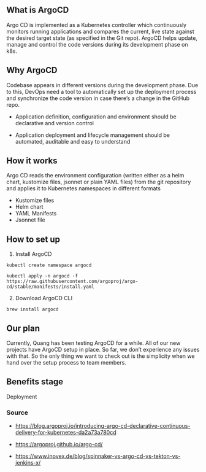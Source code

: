 ## What is ArgoCD

Argo CD is implemented as a Kubernetes controller which continuously monitors running applications and compares the current, live state against the desired target state (as specified in the Git repo). ArgoCD helps update, manage and control the code versions during its development phase on k8s.

## Why ArgoCD

Codebase appears in different versions during the development phase. Due to this, DevOps need a tool to automatically set up the deployment process and synchronize the code version in case there’s a change in the GitHub repo.

- Application definition, configuration and environment should be declarative and version control

- Application deployment and lifecycle management should be automated, auditable and easy to understand

## How it works

Argo CD reads the environment configuration (written either as a helm chart, kustomize files, jsonnet or plain YAML files) from the git repository and applies it to Kubernetes namespaces in different formats

- Kustomize files
- Helm chart
- YAML Manifests
- Jsonnet file

## How to set up

1. Install ArgoCD

`kubectl create namespace argocd`

`kubectl apply -n argocd -f https://raw.githubusercontent.com/argoproj/argo-cd/stable/manifests/install.yaml`

2. Download ArgoCD CLI

`brew install argocd`

## Our plan

Currently, Quang has been testing ArgoCD for a while. All of our new projects have ArgoCD setup in place. So far, we don’t experience any issues with that. So the only thing we want to check out is the simplicity when we hand over the setup process to team members.

## Benefits stage

Deployment

### Source

- https://blog.argoproj.io/introducing-argo-cd-declarative-continuous-delivery-for-kubernetes-da2a73a780cd

- https://argoproj.github.io/argo-cd/

- https://www.inovex.de/blog/spinnaker-vs-argo-cd-vs-tekton-vs-jenkins-x/
